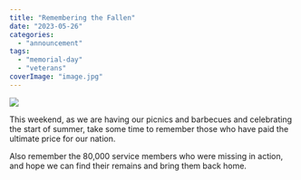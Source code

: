 ```yaml
---
title: "Remembering the Fallen"
date: "2023-05-26"
categories: 
  - "announcement"
tags: 
  - "memorial-day"
  - "veterans"
coverImage: "image.jpg"
---
```


![](images/image.jpg)

This weekend, as we are having our picnics and barbecues and celebrating the start of summer, take some time to remember those who have paid the ultimate price for our nation.

Also remember the 80,000 service members who were missing in action, and hope we can find their remains and bring them back home.

